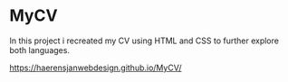 # MyCV

In this project i recreated my CV using HTML and CSS to further explore both languages.

https://haerensjanwebdesign.github.io/MyCV/
